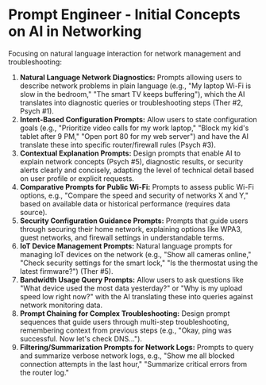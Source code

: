 # Prompt Engineer - Initial Concepts on AI in Networking

Focusing on natural language interaction for network management and troubleshooting:

1.  **Natural Language Network Diagnostics:** Prompts allowing users to describe network problems in plain language (e.g., "My laptop Wi-Fi is slow in the bedroom," "The smart TV keeps buffering"), which the AI translates into diagnostic queries or troubleshooting steps (Ther #2, Psych #1).
2.  **Intent-Based Configuration Prompts:** Allow users to state configuration goals (e.g., "Prioritize video calls for my work laptop," "Block my kid's tablet after 9 PM," "Open port 80 for my web server") and have the AI translate these into specific router/firewall rules (Psych #3).
3.  **Contextual Explanation Prompts:** Design prompts that enable AI to explain network concepts (Psych #5), diagnostic results, or security alerts clearly and concisely, adapting the level of technical detail based on user profile or explicit requests.
4.  **Comparative Prompts for Public Wi-Fi:** Prompts to assess public Wi-Fi options, e.g., "Compare the speed and security of networks X and Y," based on available data or historical performance (requires data source).
5.  **Security Configuration Guidance Prompts:** Prompts that guide users through securing their home network, explaining options like WPA3, guest networks, and firewall settings in understandable terms.
6.  **IoT Device Management Prompts:** Natural language prompts for managing IoT devices on the network (e.g., "Show all cameras online," "Check security settings for the smart lock," "Is the thermostat using the latest firmware?") (Ther #5).
7.  **Bandwidth Usage Query Prompts:** Allow users to ask questions like "What device used the most data yesterday?" or "Why is my upload speed low right now?" with the AI translating these into queries against network monitoring data.
8.  **Prompt Chaining for Complex Troubleshooting:** Design prompt sequences that guide users through multi-step troubleshooting, remembering context from previous steps (e.g., "Okay, ping was successful. Now let's check DNS...").
9.  **Filtering/Summarization Prompts for Network Logs:** Prompts to query and summarize verbose network logs, e.g., "Show me all blocked connection attempts in the last hour," "Summarize critical errors from the router log." 